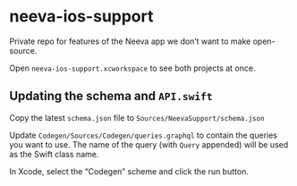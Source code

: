 # neeva-ios-support

Private repo for features of the Neeva app we don’t want to make open-source.

Open `neeva-ios-support.xcworkspace` to see both projects at once.

## Updating the schema and `API.swift`

Copy the latest `schema.json` file to `Sources/NeevaSupport/schema.json`

Update `Codegen/Sources/Codegen/queries.graphql` to contain the queries you want to use.
The name of the query (with `Query` appended) will be used as the Swift class name.

In Xcode, select the “Codegen” scheme and click the run button.
